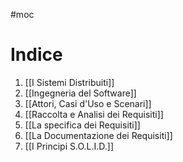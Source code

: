 #moc

# Indice
1. [[I Sistemi Distribuiti]]
2. [[Ingegneria del Software]]
3. [[Attori, Casi d'Uso e Scenari]]
4. [[Raccolta e Analisi dei Requisiti]]
5. [[La specifica dei Requisiti]]
6. [[La Documentazione dei Requisiti]]
7. [[I Principi S.O.L.I.D.]]